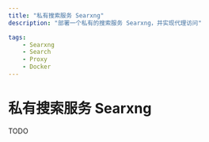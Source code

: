 ```yaml
---
title: "私有搜索服务 Searxng"
description: "部署一个私有的搜索服务 Searxng，并实现代理访问"

tags:
    - Searxng
    - Search
    - Proxy
    - Docker
---
```


# 私有搜索服务 Searxng

TODO